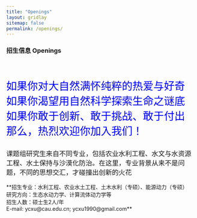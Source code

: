 ```yaml
---
title: "Openings"
layout: gridlay
sitemap: false
permalink: /openings/
---
```


### 招生信息 Openings
<br>
<p style="color:blue; font-size: 1.75rem;font-family:STXinwei,'华文新魏'">
如果你对大自然满怀纯粹的热爱与好奇 <br>
如果你渴望用自然科学探索生命之谜底 <br>
如果你敢于创新、敢于挑战、敢于付出 <br>
那么，热烈欢迎你加入我们！<br>
</p>
<p style="color:var(--caublack); font-size: 1.1rem; font-family:Kaiti,'楷体'">
课题组研究生来自不同专业，包括农业水利工程、水文与水资源工程、水土保持与沙漠化防治。在这里，专业背景从来不是问题，不同的思想交汇，才碰撞出创新的火花<br>
</p>
<div class="jumbotron">
 **招生专业：水利工程、农业水土工程、土木水利（专硕）、能源动力（专硕）<br> 研究方向：生态水动力学、计算流体动力学等<br> 招生人数：硕士生2人/年<br> E-mail: ycxu@cau.edu.cn; ycxu1990@gmail.com**
</div>
